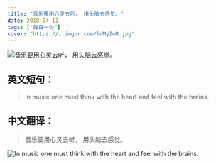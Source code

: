```yaml
---
title: "音乐要用心灵去听， 用头脑去感觉。"
date: 2018-04-11
tags: ["每日一句"]
cover: "https://i.imgur.com/ldMyZmR.jpg"
---
```


![音乐要用心灵去听， 用头脑去感觉。](https://i.imgur.com/z22Apgh.jpg)

## 英文短句：
> In music one must think with the heart and feel with the brains.

<!--more-->

## 中文翻译：
> 音乐要用心灵去听， 用头脑去感觉。

![In music one must think with the heart and feel with the brains.](https://i.imgur.com/0swqJaV.jpg)

